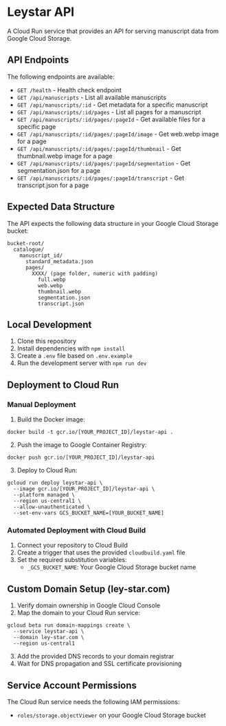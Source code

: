# Leystar API

A Cloud Run service that provides an API for serving manuscript data from Google Cloud Storage.

## API Endpoints

The following endpoints are available:

- `GET /health` - Health check endpoint
- `GET /api/manuscripts` - List all available manuscripts
- `GET /api/manuscripts/:id` - Get metadata for a specific manuscript
- `GET /api/manuscripts/:id/pages` - List all pages for a manuscript
- `GET /api/manuscripts/:id/pages/:pageId` - Get available files for a specific page
- `GET /api/manuscripts/:id/pages/:pageId/image` - Get web.webp image for a page
- `GET /api/manuscripts/:id/pages/:pageId/thumbnail` - Get thumbnail.webp image for a page
- `GET /api/manuscripts/:id/pages/:pageId/segmentation` - Get segmentation.json for a page
- `GET /api/manuscripts/:id/pages/:pageId/transcript` - Get transcript.json for a page

## Expected Data Structure

The API expects the following data structure in your Google Cloud Storage bucket:

```
bucket-root/
  catalogue/
    manuscript_id/
      standard_metadata.json
      pages/
        XXXX/ (page folder, numeric with padding)
          full.webp
          web.webp
          thumbnail.webp
          segmentation.json
          transcript.json
```

## Local Development

1. Clone this repository
2. Install dependencies with `npm install`
3. Create a `.env` file based on `.env.example`
4. Run the development server with `npm run dev`

## Deployment to Cloud Run

### Manual Deployment

1. Build the Docker image:
```
docker build -t gcr.io/[YOUR_PROJECT_ID]/leystar-api .
```

2. Push the image to Google Container Registry:
```
docker push gcr.io/[YOUR_PROJECT_ID]/leystar-api
```

3. Deploy to Cloud Run:
```
gcloud run deploy leystar-api \
  --image gcr.io/[YOUR_PROJECT_ID]/leystar-api \
  --platform managed \
  --region us-central1 \
  --allow-unauthenticated \
  --set-env-vars GCS_BUCKET_NAME=[YOUR_BUCKET_NAME]
```

### Automated Deployment with Cloud Build

1. Connect your repository to Cloud Build
2. Create a trigger that uses the provided `cloudbuild.yaml` file
3. Set the required substitution variables:
   - `_GCS_BUCKET_NAME`: Your Google Cloud Storage bucket name

## Custom Domain Setup (ley-star.com)

1. Verify domain ownership in Google Cloud Console
2. Map the domain to your Cloud Run service:
```
gcloud beta run domain-mappings create \
  --service leystar-api \
  --domain ley-star.com \
  --region us-central1
```

3. Add the provided DNS records to your domain registrar
4. Wait for DNS propagation and SSL certificate provisioning

## Service Account Permissions

The Cloud Run service needs the following IAM permissions:
- `roles/storage.objectViewer` on your Google Cloud Storage bucket